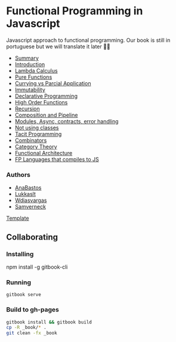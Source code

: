 # Functional Programming in Javascript

Javascript approach to functional programming.
Our book is still in portuguese but we will translate it later 🤷🏻‍️

* [Summary](README.html)
* [Introduction](00-introduction/00-introduction.html)
* [Lambda Calculus](01-λ-calculus/01-λ-calculus.html)
* [Pure Functions](02-pure-functions/02-pure-functions.html)
* [Currying vs Parcial Application](03-currying-vs-partial-application/03-currying-vs-partial-application.html)
* [Immutability](04-immutability/04-immutability.html)
* [Declarative Programming](05-declarative/05-declarative.html)
* [High Order Functions](06-higher-order-functions/06-higher-order-functions.html)
* [Recursion](07-recursion/07-recursion.html)
* [Composition and Pipeline](08-composition-and-pipelines/08-composition-and-pipelines.html)
* [Modules, Async, contracts, error handling](09-modules-and-async/09-modules-and-async.html)
* [Not using classes](10-classes/10-classes.html)
* [Tacit Programming](11-tacit/11-tacit.html)
* [Combinators](12-combinators/12-combinators.html)
* [Category Theory](13-category-theory/13-category-theory.html)
* [Functional Architecture](14-architecture/14-architecture.html)
* [FP Languages that compiles to JS](15-langs/15-langs.html)

### Authors

- [AnaBastos](https://github.com/anabastos)
- [Lukkaslt](https://github.com/lukkaslt)
- [Wdiasvargas](https://github.com/wdiasvargas)
- [Samverneck](https://github.com/samverneck)

[Template](https://github.com/BjoernSchotte/gitbook-template)

## Collaborating

### Installing
npm install -g gitbook-cli

### Running
`gitbook serve`

### Build to gh-pages
```bash
gitbook install && gitbook build
cp -R _book/* .
git clean -fx _book
```